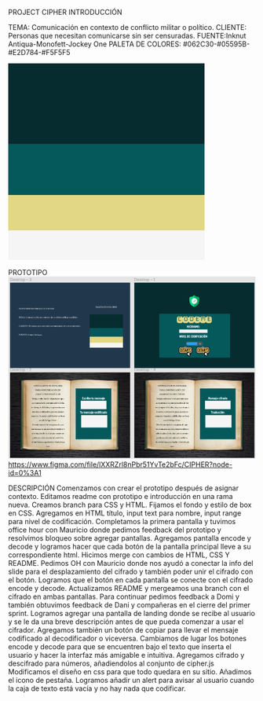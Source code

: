 PROJECT CIPHER
INTRODUCCIÓN

TEMA: Comunicación en contexto de conflicto militar o político. 
CLIENTE: Personas que necesitan comunicarse sin ser censuradas.
FUENTE:Inknut Antiqua-Monofett-Jockey One
PALETA DE COLORES: #062C30-#05595B-#E2D784-#F5F5F5

<img src = "COLOR PALETTE.png">

PROTOTIPO
<img src = "PROTOTYPE.png">
https://www.figma.com/file/lXXRZrl8nPbr51YvTe2bFc/CIPHER?node-id=0%3A1

DESCRIPCIÓN
Comenzamos con crear el prototipo después de asignar contexto.
Editamos readme con prototipo e introducción en una rama nueva.
Creamos branch para CSS y HTML.
Fijamos el fondo y estilo de box en CSS.
Agregamos en HTML título, input text para nombre, input range para nivel de codificación.
Completamos la primera pantalla y tuvimos office hour con Mauricio donde pedimos feedback del prototipo y resolvimos bloqueo sobre agregar pantallas.
Agregamos pantalla encode y decode y logramos hacer que cada botón de la pantalla principal lleve a su correspondiente html.
Hicimos merge con cambios de HTML, CSS Y README.
Pedimos OH con Mauricio donde nos ayudó a conectar la info del slide para el desplazamiento del cifrado y también poder unir el cifrado con el botón.
Logramos que el botón en cada pantalla se conecte con el cifrado encode y decode.
Actualizamos README y mergeamos una branch con el cifrado en ambas pantallas.
Para continuar pedimos feedback a Domi y también obtuvimos feedback de Dani y compañeras en el cierre del primer sprint.
Logramos agregar una pantalla de landing donde se recibe al usuario y se le da una breve descripción antes de que pueda comenzar a usar el cifrador.
Agregamos también un botón de copiar para llevar el mensaje codificado al decodificador o viceversa.
Cambiamos de lugar los botones encode y decode para que se encuentren bajo el texto que inserta el usuario y hacer la interfaz más amigable e intuitiva.
Agregamos cifrado y descifrado para números, añadiendolos al conjunto de cipher.js
Modificamos el diseño en css para que todo quedara en su sitio.
Añadimos el icono de pestaña.
Logramos añadir un alert para avisar al usuario cuando la caja de texto está vacía y no hay nada que codificar.
